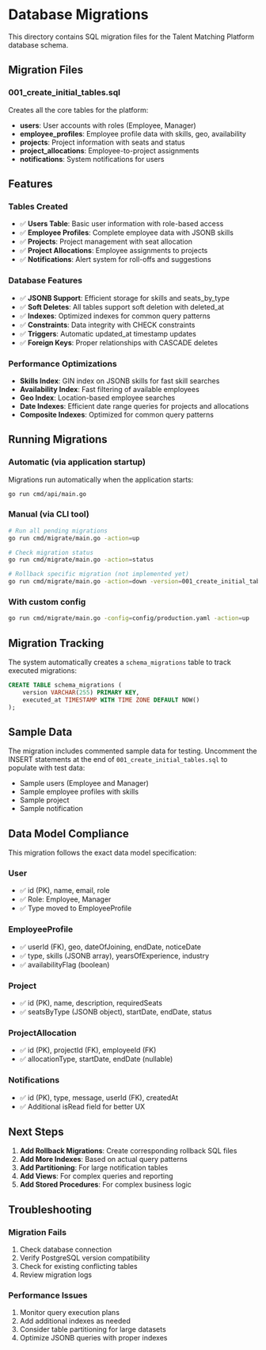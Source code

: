 # Database Migrations

This directory contains SQL migration files for the Talent Matching Platform database schema.

## Migration Files

### 001_create_initial_tables.sql
Creates all the core tables for the platform:

- **users**: User accounts with roles (Employee, Manager)
- **employee_profiles**: Employee profile data with skills, geo, availability
- **projects**: Project information with seats and status
- **project_allocations**: Employee-to-project assignments
- **notifications**: System notifications for users

## Features

### Tables Created
- ✅ **Users Table**: Basic user information with role-based access
- ✅ **Employee Profiles**: Complete employee data with JSONB skills
- ✅ **Projects**: Project management with seat allocation
- ✅ **Project Allocations**: Employee assignments to projects
- ✅ **Notifications**: Alert system for roll-offs and suggestions

### Database Features
- ✅ **JSONB Support**: Efficient storage for skills and seats_by_type
- ✅ **Soft Deletes**: All tables support soft deletion with deleted_at
- ✅ **Indexes**: Optimized indexes for common query patterns
- ✅ **Constraints**: Data integrity with CHECK constraints
- ✅ **Triggers**: Automatic updated_at timestamp updates
- ✅ **Foreign Keys**: Proper relationships with CASCADE deletes

### Performance Optimizations
- **Skills Index**: GIN index on JSONB skills for fast skill searches
- **Availability Index**: Fast filtering of available employees
- **Geo Index**: Location-based employee searches
- **Date Indexes**: Efficient date range queries for projects and allocations
- **Composite Indexes**: Optimized for common query patterns

## Running Migrations

### Automatic (via application startup)
Migrations run automatically when the application starts:
```bash
go run cmd/api/main.go
```

### Manual (via CLI tool)
```bash
# Run all pending migrations
go run cmd/migrate/main.go -action=up

# Check migration status
go run cmd/migrate/main.go -action=status

# Rollback specific migration (not implemented yet)
go run cmd/migrate/main.go -action=down -version=001_create_initial_tables.sql
```

### With custom config
```bash
go run cmd/migrate/main.go -config=config/production.yaml -action=up
```

## Migration Tracking

The system automatically creates a `schema_migrations` table to track executed migrations:

```sql
CREATE TABLE schema_migrations (
    version VARCHAR(255) PRIMARY KEY,
    executed_at TIMESTAMP WITH TIME ZONE DEFAULT NOW()
);
```

## Sample Data

The migration includes commented sample data for testing. Uncomment the INSERT statements at the end of `001_create_initial_tables.sql` to populate with test data:

- Sample users (Employee and Manager)
- Sample employee profiles with skills
- Sample project
- Sample notification

## Data Model Compliance

This migration follows the exact data model specification:

### User
- ✅ id (PK), name, email, role
- ✅ Role: Employee, Manager
- ✅ Type moved to EmployeeProfile

### EmployeeProfile  
- ✅ userId (FK), geo, dateOfJoining, endDate, noticeDate
- ✅ type, skills (JSONB array), yearsOfExperience, industry
- ✅ availabilityFlag (boolean)

### Project
- ✅ id (PK), name, description, requiredSeats
- ✅ seatsByType (JSONB object), startDate, endDate, status

### ProjectAllocation
- ✅ id (PK), projectId (FK), employeeId (FK)
- ✅ allocationType, startDate, endDate (nullable)

### Notifications
- ✅ id (PK), type, message, userId (FK), createdAt
- ✅ Additional isRead field for better UX

## Next Steps

1. **Add Rollback Migrations**: Create corresponding rollback SQL files
2. **Add More Indexes**: Based on actual query patterns
3. **Add Partitioning**: For large notification tables
4. **Add Views**: For complex queries and reporting
5. **Add Stored Procedures**: For complex business logic

## Troubleshooting

### Migration Fails
1. Check database connection
2. Verify PostgreSQL version compatibility
3. Check for existing conflicting tables
4. Review migration logs

### Performance Issues
1. Monitor query execution plans
2. Add additional indexes as needed
3. Consider table partitioning for large datasets
4. Optimize JSONB queries with proper indexes

